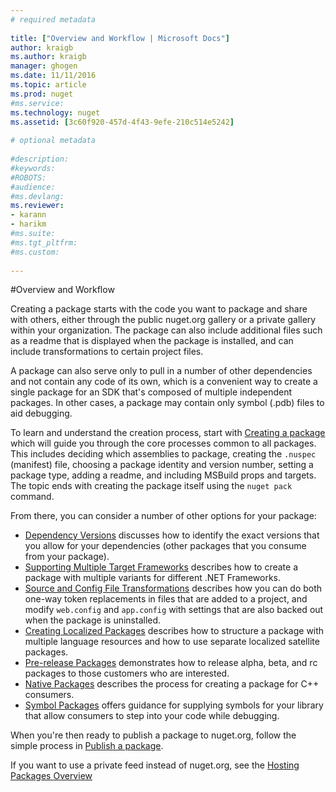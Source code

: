 ```yaml
--- 
# required metadata 
 
title: ["Overview and Workflow | Microsoft Docs"] 
author: kraigb 
ms.author: kraigb 
manager: ghogen 
ms.date: 11/11/2016 
ms.topic: article 
ms.prod: nuget 
#ms.service: 
ms.technology: nuget 
ms.assetid: [3c60f920-457d-4f43-9efe-210c514e5242] 
 
# optional metadata 
 
#description: 
#keywords: 
#ROBOTS: 
#audience: 
#ms.devlang: 
ms.reviewer:  
- karann 
- harikm 
#ms.suite:  
#ms.tgt_pltfrm: 
#ms.custom: 
 
--- 
```

#Overview and Workflow

Creating a package starts with the code you want to package and share with others, either through the public nuget.org gallery or a private gallery within your organization. The package can also include additional files such as a readme that is displayed when the package is installed, and can include transformations to certain project files.

A package can also serve only to pull in a number of other dependencies and not contain any code of its own, which is a convenient way to create a single package for an SDK that's composed of multiple independent packages. In other cases, a package may contain only symbol (.pdb) files to aid debugging.

To learn and understand the creation process, start with [Creating a package](/create-packages/creating-a-package) which will guide you through the core processes common to all packages. This includes deciding which assemblies to package, creating the `.nuspec` (manifest) file, choosing a package identity and version number, setting a package type, adding a readme, and including MSBuild props and targets. The topic ends with creating the package itself using the `nuget pack` command.

From there, you can consider a number of other options for your package:

-  [Dependency Versions](/create-packages/dependency-versions) discusses how to identify the exact versions that you allow for your dependencies (other packages that you consume from your package).
-  [Supporting Multiple Target Frameworks](/create-packages/supporting-multiple-target-frameworks) describes how to create a package with multiple variants for different .NET Frameworks.
-  [Source and Config File Transformations](/create-packages/source-and-config-file-transformations) describes how you can do both one-way token replacements in files that are added to a project, and modify `web.config` and `app.config` with settings that are also backed out when the package is uninstalled.
-  [Creating Localized Packages](/create-packages/creating-localized-packages) describes how to structure a package with multiple language resources and how to use separate localized satellite packages.
-  [Pre-release Packages](/create-packages/prerelease-packages) demonstrates how to release alpha, beta, and rc packages to those customers who are interested.
-  [Native Packages](/create-packages/native-packages) describes the process for creating a package for C++ consumers.
-  [Symbol Packages](/create-packages/symbol-packages) offers guidance for supplying symbols for your library that allow consumers to step into your code while debugging.


When you're then ready to publish a package to nuget.org, follow the simple process in [Publish a package](/create-packages/publish-a-package).

If you want to use a private feed instead of nuget.org, see the [Hosting Packages Overview](/hosting-packages/overview)
